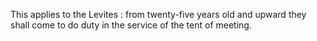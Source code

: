 This applies to the Levites : from twenty-five years old and upward they shall come to do duty in the service of the tent of meeting.
